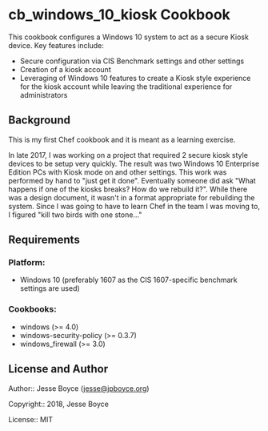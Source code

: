 cb_windows_10_kiosk Cookbook
============================

This cookbook configures a Windows 10 system to act as a secure Kiosk device.  Key features include:

* Secure configuration via CIS Benchmark settings and other settings
* Creation of a kiosk account
* Leveraging of Windows 10 features to create a Kiosk style experience for the kiosk account while leaving the traditional experience for administrators

Background
----------
This is my first Chef cookbook and it is meant as a learning exercise.

In late 2017, I was working on a project that required 2 secure kiosk style devices to be setup very quickly.  The result was two Windows 10 Enterprise Edition PCs with Kiosk mode on and other settings.  This work was performed by hand to "just get it done".
Eventually someone did ask "What happens if one of the kiosks breaks?  How do we rebuild it?".  While there was a design document, it wasn't in a format appropriate for rebuilding the system.  Since I was going to have to learn Chef in the team I was moving to, I figured "kill two birds with one stone..."

Requirements
------------

### Platform:

* Windows 10 (preferably 1607 as the CIS 1607-specific benchmark settings are used)

### Cookbooks:

* windows (>= 4.0)
* windows-security-policy (>= 0.3.7)
* windows_firewall (>= 3.0)

License and Author
------------------
Author:: Jesse Boyce (<jesse@jpboyce.org>)

Copyright:: 2018, Jesse Boyce

License:: MIT
